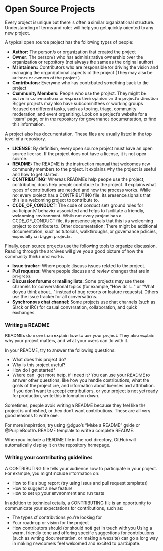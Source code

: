 # Open Source Projects

Every project is unique but there is often a similar organizational structure. Understanding of terms and roles will help you get quickly oriented to any new project.

A typical open source project has the following types of people:

- **Author:** The person/s or organization that created the project
- **Owner:** The person/s who has administrative ownership over the organization or repository (not always the same as the original author)
- **Maintainers:** Contributors who are responsible for driving the vision and managing the organizational aspects of the project (They may also be authors or owners of the project.)
- **Contributors:** Everyone who has contributed something back to the project
- **Community Members:** People who use the project. They might be active in conversations or express their opinion on the project’s direction
Bigger projects may also have subcommittees or working groups focused on different tasks, such as tooling, triage, community moderation, and event organizing. Look on a project’s website for a “team” page, or in the repository for governance documentation, to find this information.

A project also has documentation. These files are usually listed in the top level of a repository.

- **LICENSE:** By definition, every open source project must have an open source license. If the project does not have a license, it is not open source.
- **README:** The README is the instruction manual that welcomes new community members to the project. It explains why the project is useful and how to get started.
- **CONTRIBUTING:** Whereas READMEs help people use the project, contributing docs help people contribute to the project. It explains what types of contributions are needed and how the process works. While not every project has a CONTRIBUTING file, its presence signals that this is a welcoming project to contribute to.
- **CODE_OF_CONDUCT:** The code of conduct sets ground rules for participants’ behavior associated and helps to facilitate a friendly, welcoming environment. While not every project has a CODE_OF_CONDUCT file, its presence signals that this is a welcoming project to contribute to.
Other documentation: There might be additional documentation, such as tutorials, walkthroughs, or governance policies, especially on bigger projects.

Finally, open source projects use the following tools to organize discussion. Reading through the archives will give you a good picture of how the community thinks and works.

- **Issue tracker:** Where people discuss issues related to the project.
- **Pull requests:** Where people discuss and review changes that are in progress.
- **Discussion forums or mailing lists:** Some projects may use these channels for conversational topics (for example, “How do I…“ or “What do you think about…“ instead of bug reports or feature requests). Others use the issue tracker for all conversations.
- **Synchronous chat channel:** Some projects use chat channels (such as Slack or IRC) for casual conversation, collaboration, and quick exchanges.

### Writing a README
READMEs do more than explain how to use your project. They also explain why your project matters, and what your users can do with it.

In your README, try to answer the following questions:

- What does this project do?
- Why is this project useful?
- How do I get started?
- Where can I get more help, if I need it?
You can use your README to answer other questions, like how you handle contributions, what the goals of the project are, and information about licenses and attribution. If you don’t want to accept contributions, or your project is not yet ready for production, write this information down.

Sometimes, people avoid writing a README because they feel like the project is unfinished, or they don’t want contributions. These are all very good reasons to write one.

For more inspiration, try using @dguo’s “Make a README” guide or @PurpleBooth’s README template to write a complete README.

When you include a README file in the root directory, GitHub will automatically display it on the repository homepage.

### Writing your contributing guidelines
A CONTRIBUTING file tells your audience how to participate in your project. For example, you might include information on:
- How to file a bug report (try using issue and pull request templates)
- How to suggest a new feature
- How to set up your environment and run tests
  
In addition to technical details, a CONTRIBUTING file is an opportunity to communicate your expectations for contributions, such as:
- The types of contributions you’re looking for
- Your roadmap or vision for the project
- How contributors should (or should not) get in touch with you
Using a warm, friendly tone and offering specific suggestions for contributions (such as writing documentation, or making a website) can go a long way in making newcomers feel welcomed and excited to participate.

